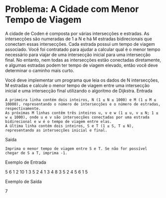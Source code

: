# Problema: A Cidade com Menor Tempo de Viagem

A cidade de Coden é composta por várias intersecções e estradas. As intersecções são numeradas de 1 a N e há M estradas bidirecionais que conectam essas intersecções. Cada estrada possui um tempo de viagem associado. Você foi contratado para ajudar a calcular qual é o menor tempo necessário para viajar de uma intersecção inicial para uma intersecção final. No entanto, nem todas as intersecções estão conectadas diretamente, e algumas estradas podem ter tempo de viagem elevado, então você deve determinar o caminho mais curto.

Você deve implementar um programa que leia os dados de N intersecções, M estradas e calcule o menor tempo de viagem entre uma intersecção inicial e uma intersecção final utilizando o algoritmo de Dijkstra.
Entrada

    A primeira linha contém dois inteiros, N (1 ≤ N ≤ 1000) e M (1 ≤ M ≤ 10000), representando o número de intersecções e o número de estradas, respectivamente.
    As próximas M linhas contêm três inteiros u, v e w (1 ≤ u, v ≤ N; 1 ≤ w ≤ 1000), onde u e v são intersecções conectadas por uma estrada bidirecional e w é o tempo de viagem entre elas.
    A última linha contém dois inteiros, S e T (1 ≤ S, T ≤ N), representando as intersecções inicial e final.

Saída

    Imprima o menor tempo de viagem entre S e T. Se não for possível chegar de S a T, imprima -1.

Exemplo de Entrada

5 6
1 2 10
1 3 5
2 4 1
3 4 8
3 5 2
4 5 6
1 5

Exemplo de Saída

7
